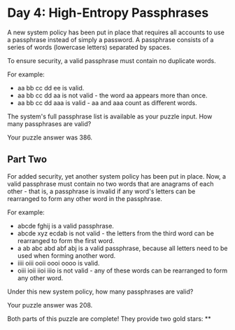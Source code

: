 # Day 4: High-Entropy Passphrases #

A new system policy has been put in place that requires all accounts to use a passphrase instead of simply a password. A passphrase consists of a series of words (lowercase letters) separated by spaces.

To ensure security, a valid passphrase must contain no duplicate words.

For example:

  -  aa bb cc dd ee is valid.
  -  aa bb cc dd aa is not valid \- the word aa appears more than once.
  -  aa bb cc dd aaa is valid \- aa and aaa count as different words.

The system's full passphrase list is available as your puzzle input. How many passphrases are valid?

Your puzzle answer was 386.

## Part Two ##

For added security, yet another system policy has been put in place. Now, a valid passphrase must contain no two words that are anagrams of each other \- that is, a passphrase is invalid if any word's letters can be rearranged to form any other word in the passphrase.

For example:

   - abcde fghij is a valid passphrase.
   - abcde xyz ecdab is not valid \- the letters from the third word can be rearranged to form the first word.
   - a ab abc abd abf abj is a valid passphrase, because all letters need to be used when forming another word.
   - iiii oiii ooii oooi oooo is valid.
   - oiii ioii iioi iiio is not valid \- any of these words can be rearranged to form any other word.

Under this new system policy, how many passphrases are valid?

Your puzzle answer was 208.

Both parts of this puzzle are complete! They provide two gold stars: \*\*
